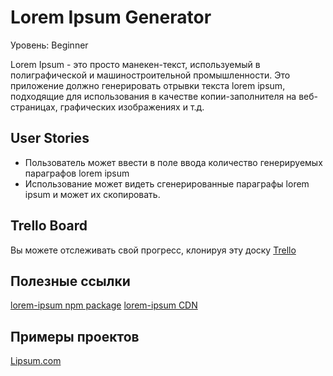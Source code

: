 # Lorem Ipsum Generator

Уровень: Beginner

Lorem Ipsum - это просто манекен-текст, используемый в полиграфической и машиностроительной промышленности. Это приложение должно генерировать отрывки текста lorem ipsum, подходящие для использования в качестве копии-заполнителя на веб-страницах, графических изображениях и т.д.

## User Stories
- Пользователь может ввести в поле ввода количество генерируемых параграфов lorem ipsum
- Использование может видеть сгенерированные параграфы lorem ipsum и может их скопировать.

## Trello Board

Вы можете отслеживать свой прогресс, клонируя эту доску [Trello](https://trello.com/b/T0xA0Glj/lorem-ipsum-generator)

## Полезные ссылки

[lorem-ipsum npm package](https://www.npmjs.com/package/lorem-ipsum)
[lorem-ipsum CDN](https://www.jsdelivr.com/package/npm/lorem-ipsum)

## Примеры проектов

[Lipsum.com](https://www.lipsum.com/)
